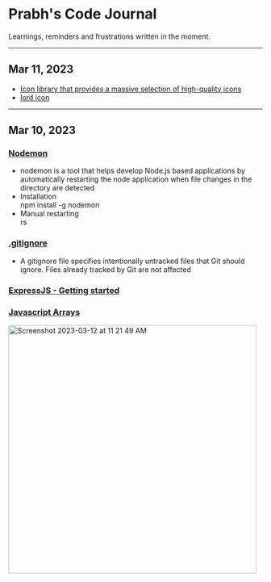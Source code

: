 # Prabh's Code Journal
Learnings, reminders and frustrations written in the moment.

---
## Mar 11, 2023
- [Icon library that provides a massive selection of high-quality icons](https://iconoir.com/)
- [lord icon](https://lordicon.com/)

---
## Mar 10, 2023
### [Nodemon](https://www.npmjs.com/package/nodemon)
- nodemon is a tool that helps develop Node.js based applications by automatically restarting the node application when file changes in the directory are detected
- Installation  
npm install -g nodemon
- Manual restarting    
rs

### [.gitignore](https://git-scm.com/docs/gitignore)
- A gitignore file specifies intentionally untracked files that Git should ignore. Files already tracked by Git are not affected

### [ExpressJS - Getting started](https://expressjs.com/en/starter/installing.html)


### [Javascript Arrays](https://developer.mozilla.org/en-US/docs/Web/JavaScript/Reference/Global_Objects/Array)


<img width="492" alt="Screenshot 2023-03-12 at 11 21 49 AM" src="https://user-images.githubusercontent.com/124747486/224561465-ffc7c4c4-bcd2-467a-9ab6-d0c6bb1bde68.png">
